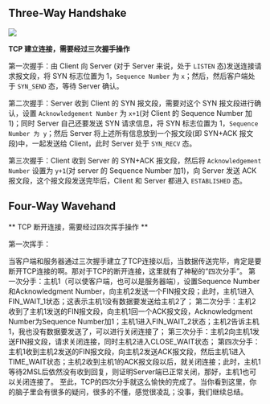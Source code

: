 ## Three-Way Handshake

![](https://github.com/steveLauwh/TCP-IP/raw/master/TCP/image/tcp_open_close.jpg)

**TCP 建立连接，需要经过三次握手操作**

第一次握手：由 Client 向 Server (对于 Server 来说，处于 `LISTEN` 态)发送连接请求报文段，将 SYN 标志位置为 1，`Sequence Number` 为 `x`；然后，然后客户端处于 `SYN_SEND` 态，等待 Server 确认。

第二次握手：Server 收到 Client 的 SYN 报文段，需要对这个 SYN 报文段进行确认，设置 `Acknowledgement Number` 为 `x+1`(对 Client 的 Sequence Number 加1)；同时 Server 自己还要发送 SYN 请求信息，将 SYN 标志位置为 1，`Sequence Number 为 y`；然后 Server 将上述所有信息放到一个报文段(即 SYN+ACK 报文段)中，一起发送给 Client，此时 Server 处于 `SYN_RECV` 态。

第三次握手：Client 收到 Server 的 SYN+ACK 报文段，然后将 `Acknowledgement Number` 设置为 `y+1`(对 server 的 Sequence Number 加1)，向 Server 发送 ACK 报文段，这个报文段发送完毕后，Client 和 Server 都进入 `ESTABLISHED` 态。

## Four-Way Wavehand

** TCP 断开连接，需要经过四次挥手操作 **

第一次挥手：


当客户端和服务器通过三次握手建立了TCP连接以后，当数据传送完毕，肯定是要断开TCP连接的啊。那对于TCP的断开连接，这里就有了神秘的“四次分手”。
第一次分手：主机1（可以使客户端，也可以是服务器端），设置Sequence Number和Acknowledgment Number，向主机2发送一个FIN报文段；此时，主机1进入FIN_WAIT_1状态；这表示主机1没有数据要发送给主机2了；
第二次分手：主机2收到了主机1发送的FIN报文段，向主机1回一个ACK报文段，Acknowledgment Number为Sequence Number加1；主机1进入FIN_WAIT_2状态；主机2告诉主机1，我也没有数据要发送了，可以进行关闭连接了；
第三次分手：主机2向主机1发送FIN报文段，请求关闭连接，同时主机2进入CLOSE_WAIT状态；
第四次分手：主机1收到主机2发送的FIN报文段，向主机2发送ACK报文段，然后主机1进入TIME_WAIT状态；主机2收到主机1的ACK报文段以后，就关闭连接；此时，主机1等待2MSL后依然没有收到回复，则证明Server端已正常关闭，那好，主机1也可以关闭连接了。
至此，TCP的四次分手就这么愉快的完成了。当你看到这里，你的脑子里会有很多的疑问，很多的不懂，感觉很凌乱；没事，我们继续总结。

